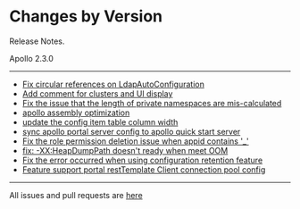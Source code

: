 Changes by Version
==================
Release Notes.

Apollo 2.3.0

------------------
* [Fix circular references on LdapAutoConfiguration](https://github.com/apolloconfig/apollo/pull/5055)
* [Add comment for clusters and UI display](https://github.com/apolloconfig/apollo/pull/5072)
* [Fix the issue that the length of private namespaces are mis-calculated](https://github.com/apolloconfig/apollo/pull/5078)
* [apollo assembly optimization](https://github.com/apolloconfig/apollo/pull/5035)
* [update the config item table column width](https://github.com/apolloconfig/apollo/pull/5131)
* [sync apollo portal server config to apollo quick start server](https://github.com/apolloconfig/apollo/pull/5134)
* [Fix the role permission deletion issue when appid contains '_'](https://github.com/apolloconfig/apollo/pull/5150)
* [fix: -XX:HeapDumpPath doesn't ready when meet OOM](https://github.com/apolloconfig/apollo/pull/5157)
* [Fix the error occurred when using configuration retention feature](https://github.com/apolloconfig/apollo/pull/5162)
* [Feature support portal restTemplate Client connection pool config](https://github.com/apolloconfig/apollo/pull/5200)

------------------
All issues and pull requests are [here](https://github.com/apolloconfig/apollo/milestone/14?closed=1)
